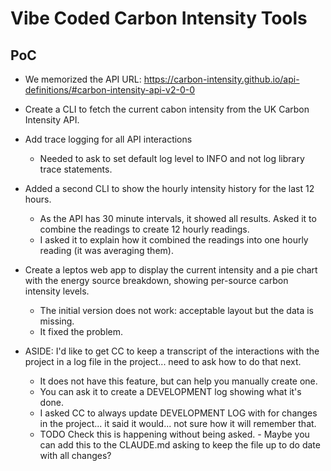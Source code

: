 # Vibe Coded Carbon Intensity Tools

## PoC

- We memorized the API URL: https://carbon-intensity.github.io/api-definitions/#carbon-intensity-api-v2-0-0
- Create a CLI to fetch the current cabon intensity from the UK Carbon Intensity API.
- Add trace logging for all API interactions
  - Needed to ask to set default log level to INFO and not log library trace statements.
- Added a second CLI to show the hourly intensity history for the last 12 hours.
  - As the API has 30 minute intervals, it showed all results. Asked it to combine the readings to create 12 hourly readings.
  - I asked it to explain how it combined the readings into one hourly reading (it was averaging them).
- Create a leptos web app to display the current intensity and a pie chart with the energy source breakdown, showing per-source carbon intensity levels.
  - The initial version does not work: acceptable layout but the data is missing.
  - It fixed the problem.

- ASIDE: I'd like to get CC to keep a transcript of the interactions with the project in a log file in the project... need to ask how to do that next.
  - It does not have this feature, but can help you manually create one.
  - You can ask it to create a DEVELOPMENT log showing what it's done.
  - I asked CC to always update DEVELOPMENT LOG with for changes in the project... it said it would... not sure how it will remember that.
  - TODO Check this is happening without being asked.
        - Maybe you can add this to the CLAUDE.md asking to keep the file up to do date with all changes?

